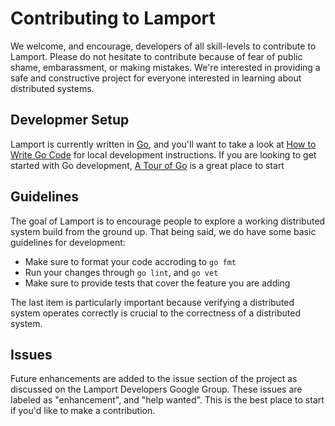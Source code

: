 # Contributing to Lamport

We welcome, and encourage, developers of all skill-levels to contribute to Lamport. Please do not hesitate to contribute because of fear of public shame, embarassment, or making mistakes. We're interested in providing a safe and constructive project for everyone interested in learning about distributed systems.

## Developmer Setup

Lamport is currently written in [Go](https://golang.org/), and you'll want to take a look at [How to Write Go Code](https://golang.org/doc/code.html) for local development instructions. If you are looking to get started with Go development, [A Tour of Go](https://tour.golang.org/welcome/1) is a great place to start

## Guidelines

The goal of Lamport is to encourage people to explore a working distributed system build from the ground up. That being said, we do have some basic guidelines for development:

* Make sure to format your code accroding to `go fmt`
* Run your changes through `go lint`, and `go vet`
* Make sure to provide tests that cover the feature you are adding

The last item is particularly important because verifying a distributed system operates correctly is crucial to the correctness of a distributed system.

## Issues

Future enhancements are added to the issue section of the project as discussed on the Lamport Developers Google Group. These issues are labeled as "enhancement", and "help wanted". This is the best place to start if you'd like to make a contribution.
